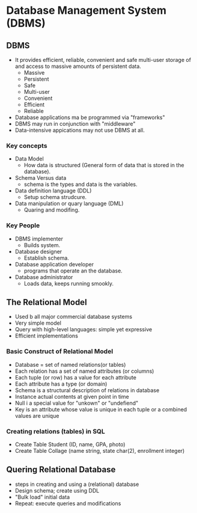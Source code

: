 # Database Management System (DBMS) 

## DBMS
* It provides efficient, reliable, convenient and safe multi-user storage of and access to massive amounts of persistent data.
  * Massive
  * Persistent
  * Safe
  * Multi-user
  * Convenient
  * Efficient
  * Reliable 
* Database applications ma be programmed via "frameworks"
* DBMS may run in conjunction with "middleware"
* Data-intensive appications may not use DBMS at all.

### Key concepts
* Data Model 
  * How data is structured (General form of data that is stored in the database).  
* Schema Versus data
  * schema is the types and data is the variables. 
* Data definition language (DDL)
  * Setup schema strudcure. 
* Data manipulation or quary language (DML)
  * Quaring and modifing.

### Key People
* DBMS implementer
  * Builds system.
* Database designer
  * Establish schema.  
* Database application developer
  * programs that operate an the database.
* Database administrator
  *  Loads data, keeps running smookly.
 
## The Relational Model
* Used b all major commercial database systems
* Very simple model
* Query with high-level languages: simple yet expressive
* Efficient implementations
### Basic Construct of Relational Model
* Database = set of named relations(or tables)
* Each relation has a set of named attributes (or columns)
* Each tuple (or row) has a value for each attribute
* Each attribute has a type (or domain)
* Schema is a structural description of relations in database
* Instance actual contents at given point in time
* Null i a special value for "unkown" or "undefiend"
* Key is an attribute whose value is unique in each tuple or a combined values are unique
### Creating relations (tables) in SQL
* Create Table Student (ID, name, GPA, photo)
* Create Table Collage (name string, state char(2), enrollment integer)
## Quering Relational Database
* steps in creating and using a (relational) database
* Design schema; create using DDL
* "Bulk load" initial data
* Repeat: execute queries and modifications










